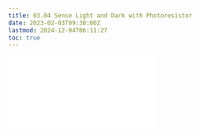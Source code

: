 ```yaml
---
title: 03.04 Sense Light and Dark with Photoresistor
date: 2023-02-03T09:30:00Z
lastmod: 2024-12-04T06:11:27
toc: true
---
```


![Link to included file content](../../../../arduino/sense-light-and-dark-with-photoresistor.md)

